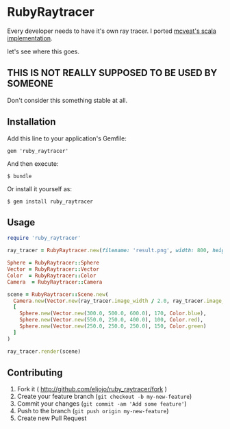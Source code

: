 # RubyRaytracer

Every developer needs to have it's own ray tracer.
I ported [mcveat's scala implementation](https://github.com/mcveat/scala-raytracer).

let's see where this goes.

## THIS IS NOT REALLY SUPPOSED TO BE USED BY SOMEONE
Don't consider this something stable at all.

## Installation

Add this line to your application's Gemfile:

    gem 'ruby_raytracer'

And then execute:

    $ bundle

Or install it yourself as:

    $ gem install ruby_raytracer

## Usage

```ruby
require 'ruby_raytracer'

ray_tracer = RubyRaytracer.new(filename: 'result.png', width: 800, height: 800)

Sphere = RubyRaytracer::Sphere
Vector = RubyRaytracer::Vector
Color  = RubyRaytracer::Color
Camera  = RubyRaytracer::Camera

scene = RubyRaytracer::Scene.new(
  Camera.new(Vector.new(ray_tracer.image_width / 2.0, ray_tracer.image_height / 2.0, -1000)),
  [
    Sphere.new(Vector.new(300.0, 500.0, 600.0), 170, Color.blue),
    Sphere.new(Vector.new(550.0, 250.0, 400.0), 100, Color.red),
    Sphere.new(Vector.new(250.0, 250.0, 250.0), 150, Color.green)
  ]
)

ray_tracer.render(scene)
```

## Contributing

1. Fork it ( http://github.com/eljojo/ruby_raytracer/fork )
2. Create your feature branch (`git checkout -b my-new-feature`)
3. Commit your changes (`git commit -am 'Add some feature'`)
4. Push to the branch (`git push origin my-new-feature`)
5. Create new Pull Request
